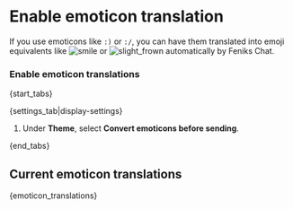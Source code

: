 # Enable emoticon translation

If you use emoticons like `:)` or `:/`, you can have them translated into
emoji equivalents like
<img
    src="/static/generated/emoji/images-google-64/1f642.png"
    alt="smile"
    class="emoji-small"
/>
or
<img
    src="/static/generated/emoji/images-google-64/1f641.png"
    alt="slight_frown"
    class="emoji-small"
/>
automatically by Feniks Chat.

### Enable emoticon translations

{start_tabs}

{settings_tab|display-settings}

1. Under **Theme**, select **Convert emoticons before sending**.

{end_tabs}

## Current emoticon translations

{emoticon_translations}
